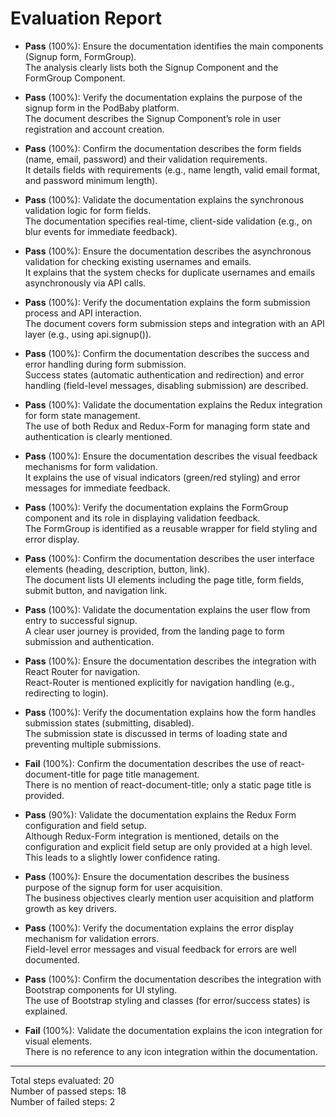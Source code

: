 # Evaluation Report

- **Pass** (100%): Ensure the documentation identifies the main components (Signup form, FormGroup).  
  The analysis clearly lists both the Signup Component and the FormGroup Component.

- **Pass** (100%): Verify the documentation explains the purpose of the signup form in the PodBaby platform.  
  The document describes the Signup Component’s role in user registration and account creation.

- **Pass** (100%): Confirm the documentation describes the form fields (name, email, password) and their validation requirements.  
  It details fields with requirements (e.g., name length, valid email format, and password minimum length).

- **Pass** (100%): Validate the documentation explains the synchronous validation logic for form fields.  
  The documentation specifies real-time, client-side validation (e.g., on blur events for immediate feedback).

- **Pass** (100%): Ensure the documentation describes the asynchronous validation for checking existing usernames and emails.  
  It explains that the system checks for duplicate usernames and emails asynchronously via API calls.

- **Pass** (100%): Verify the documentation explains the form submission process and API interaction.  
  The document covers form submission steps and integration with an API layer (e.g., using api.signup()).

- **Pass** (100%): Confirm the documentation describes the success and error handling during form submission.  
  Success states (automatic authentication and redirection) and error handling (field-level messages, disabling submission) are described.

- **Pass** (100%): Validate the documentation explains the Redux integration for form state management.  
  The use of both Redux and Redux-Form for managing form state and authentication is clearly mentioned.

- **Pass** (100%): Ensure the documentation describes the visual feedback mechanisms for form validation.  
  It explains the use of visual indicators (green/red styling) and error messages for immediate feedback.

- **Pass** (100%): Verify the documentation explains the FormGroup component and its role in displaying validation feedback.  
  The FormGroup is identified as a reusable wrapper for field styling and error display.

- **Pass** (100%): Confirm the documentation describes the user interface elements (heading, description, button, link).  
  The document lists UI elements including the page title, form fields, submit button, and navigation link.

- **Pass** (100%): Validate the documentation explains the user flow from entry to successful signup.  
  A clear user journey is provided, from the landing page to form submission and authentication.

- **Pass** (100%): Ensure the documentation describes the integration with React Router for navigation.  
  React-Router is mentioned explicitly for navigation handling (e.g., redirecting to login).

- **Pass** (100%): Verify the documentation explains how the form handles submission states (submitting, disabled).  
  The submission state is discussed in terms of loading state and preventing multiple submissions.

- **Fail** (100%): Confirm the documentation describes the use of react-document-title for page title management.  
  There is no mention of react-document-title; only a static page title is provided.

- **Pass** (90%): Validate the documentation explains the Redux Form configuration and field setup.  
  Although Redux-Form integration is mentioned, details on the configuration and explicit field setup are only provided at a high level. This leads to a slightly lower confidence rating.

- **Pass** (100%): Ensure the documentation describes the business purpose of the signup form for user acquisition.  
  The business objectives clearly mention user acquisition and platform growth as key drivers.

- **Pass** (100%): Verify the documentation explains the error display mechanism for validation errors.  
  Field-level error messages and visual feedback for errors are well documented.

- **Pass** (100%): Confirm the documentation describes the integration with Bootstrap components for UI styling.  
  The use of Bootstrap styling and classes (for error/success states) is explained.

- **Fail** (100%): Validate the documentation explains the icon integration for visual elements.  
  There is no reference to any icon integration within the documentation.

---

Total steps evaluated: 20  
Number of passed steps: 18  
Number of failed steps: 2